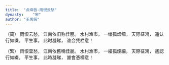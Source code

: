 ```yaml
---
title:  "点绛唇-雨恨云愁"
dynasty:    "宋"
author: "王禹偁"
---
```

（简）
雨恨云愁，
江南依旧称佳丽。
水村渔市，
一缕孤烟细。
天际征鸿，
遥认行如缀。
平生事，
此时凝睇，
谁会凭栏意！

（繁）
雨恨雲愁，
江南依舊稱佳麗。
水村漁市，
一縷孤煙細。
天際征鴻，
遙認行如綴。
平生事，
此時凝睇，
誰會憑欄意！